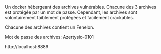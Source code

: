 
Un docker hébergeant des archives vulnérables.
Chacune des 3 archives est protégée par un mot de passe.
Cependant, les archives sont volontairement faiblement protégées et facilement crackables.

Chacune des archives contient un Fenelon.

Mot de passe des archives: Azertysio-0101

http://localhost:8889